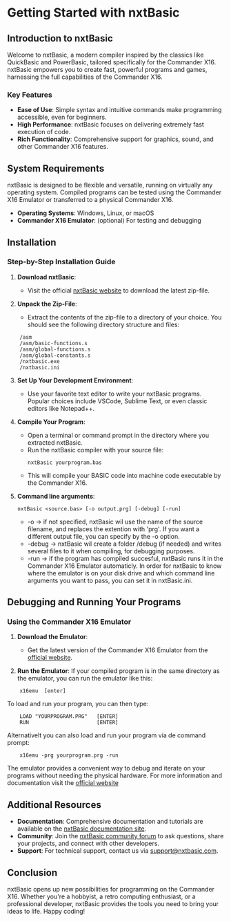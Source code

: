 # Getting Started with nxtBasic

## Introduction to nxtBasic

Welcome to nxtBasic, a modern compiler inspired by the classics like QuickBasic and PowerBasic, tailored specifically for the Commander X16. nxtBasic empowers you to create fast, powerful programs and games, harnessing the full capabilities of the Commander X16.

### Key Features

- **Ease of Use**: Simple syntax and intuitive commands make programming accessible, even for beginners.
- **High Performance**: nxtBasic focuses on delivering extremely fast execution of code.
- **Rich Functionality**: Comprehensive support for graphics, sound, and other Commander X16 features.

## System Requirements

nxtBasic is designed to be flexible and versatile, running on virtually any operating system. Compiled programs can be tested using the Commander X16 Emulator or transferred to a physical Commander X16.

- **Operating Systems**: Windows, Linux, or macOS
- **Commander X16 Emulator**: (optional) For testing and debugging

## Installation

### Step-by-Step Installation Guide

1. **Download nxtBasic**:
   - Visit the official [nxtBasic website](#) to download the latest zip-file.

2. **Unpack the Zip-File**:
   - Extract the contents of the zip-file to a directory of your choice. You should see the following directory structure and files:
```
    /asm
    /asm/basic-functions.s
    /asm/global-functions.s
    /asm/global-constants.s
    /nxtbasic.exe
    /nxtbasic.ini
```

3. **Set Up Your Development Environment**:
   - Use your favorite text editor to write your nxtBasic programs. Popular choices include VSCode, Sublime Text, or even classic editors like Notepad++.

4. **Compile Your Program**:
   - Open a terminal or command prompt in the directory where you extracted nxtBasic.
   - Run the nxtBasic compiler with your source file:
     ```
     nxtBasic yourprogram.bas
     ```
   - This will compile your BASIC code into machine code executable by the Commander X16.

5. **Command line arguments**:
   
   ```nxtBasic <source.bas> [-o output.prg] [-debug] [-run]```

   - -o -> if not specified, nxtBasic wil use the name of the source filename, and replaces the extention with 'prg'. If you want a different output file, you can specify by the -o option.
   - -debug -> nxtBasic wil create a folder /debug (if needed) and writes several files to it when compiling, for debugging purposes.
   - -run -> if the program has compiled succesful, nxtBasic runs it in the Commander X16 Emulator automaticly. In order for nxtBasic to know where the emulator is on your disk drive and which command line arguments you want to pass, you can set it in nxtBasic.ini.


## Debugging and Running Your Programs

### Using the Commander X16 Emulator

1. **Download the Emulator**:
   - Get the latest version of the Commander X16 Emulator from the [official website](https://github.com/X16Community/x16-emulator/releases/).

2. **Run the Emulator**:
If your compiled program is in the same directory as the emulator, you can run the emulator like this:
```
    x16emu  [enter]
```    
To load and run your program, you can then type:
```
    LOAD "YOURPROGRAM.PRG"   [ENTER]
    RUN                      [ENTER]
```
    
Alternativelt you can also load and run your program via de command prompt:
```
    x16emu -prg yourprogram.prg -run
``` 
The emulator provides a convenient way to debug and iterate on your programs without needing the physical hardware. For more information and documentation visit the [official website](https://github.com/X16Community/x16-emulator)

## Additional Resources

- **Documentation**: Comprehensive documentation and tutorials are available on the [nxtBasic documentation site](#).
- **Community**: Join the [nxtBasic community forum](#) to ask questions, share your projects, and connect with other developers.
- **Support**: For technical support, contact us via [support@nxtbasic.com](mailto:support@nxtbasic.com).

## Conclusion

nxtBasic opens up new possibilities for programming on the Commander X16. Whether you're a hobbyist, a retro computing enthusiast, or a professional developer, nxtBasic provides the tools you need to bring your ideas to life. Happy coding!


